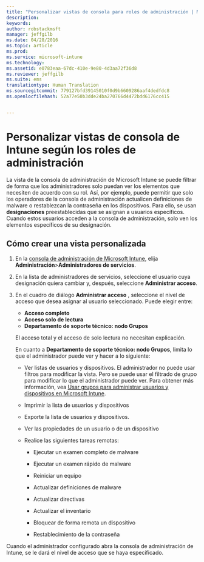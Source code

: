 ```yaml
---
title: "Personalizar vistas de consola para roles de administración | Microsoft Intune"
description: 
keywords: 
author: robstackmsft
manager: jeffgilb
ms.date: 04/28/2016
ms.topic: article
ms.prod: 
ms.service: microsoft-intune
ms.technology: 
ms.assetid: e0783eaa-67dc-410e-9e80-4d3aa72f36d8
ms.reviewer: jeffgilb
ms.suite: ems
translationtype: Human Translation
ms.sourcegitcommit: 779127bfd39145010f0d9b6609286aaf4dedfdc8
ms.openlocfilehash: 52a77e50b3dde24ba270766d4472bdd6176cc415


---
```


# Personalizar vistas de consola de Intune según los roles de administración
La vista de la consola de administración de Microsoft Intune se puede filtrar de forma que los administradores solo puedan ver los elementos que necesiten de acuerdo con su rol. Así, por ejemplo, puede permitir que solo los operadores de la consola de administración actualicen definiciones de malware o restablezcan la contraseña en los dispositivos. Para ello, se usan **designaciones** preestablecidas que se asignan a usuarios específicos. Cuando estos usuarios acceden a la consola de administración, solo ven los elementos específicos de su designación.

## Cómo crear una vista personalizada

1.  En la [consola de administración de Microsoft Intune](https://manage.microsoft.com), elija **Administración**&gt;**Administradores de servicios**.

2.  En la lista de administradores de servicios, seleccione el usuario cuya designación quiera cambiar y, después, seleccione **Administrar acceso**.

3.  En el cuadro de diálogo **Administrar acceso** , seleccione el nivel de acceso que desea asignar al usuario seleccionado. Puede elegir entre:

    -   **Acceso completo**
    -   **Acceso solo de lectura**
    -   **Departamento de soporte técnico: nodo Grupos**

    El acceso total y el acceso de solo lectura no necesitan explicación. <!--- **Helpdesk - Groups Node** allows users to choose from one of the following designations that provide custom levels of access to the [!INCLUDE[wit_nextref](../includes/wit_nextref_md.md)] admin console:--->

    En cuanto a **Departamento de soporte técnico: nodo Grupos**, limita lo que el administrador puede ver y hacer a lo siguiente:

    -   Ver listas de usuarios y dispositivos. El administrador no puede usar filtros para modificar la vista. Pero se puede usar el filtrado de grupo para modificar lo que el administrador puede ver. Para obtener más información, vea [Usar grupos para administrar usuarios y dispositivos en Microsoft Intune](use-groups-to-manage-users-and-devices-with-microsoft-intune.md).

    -   Imprimir la lista de usuarios y dispositivos

    -   Exporte la lista de usuarios y dispositivos.

    -   Ver las propiedades de un usuario o de un dispositivo

    -   Realice las siguientes tareas remotas:

        -   Ejecutar un examen completo de malware

        -   Ejecutar un examen rápido de malware

        -   Reiniciar un equipo

        -   Actualizar definiciones de malware

        -   Actualizar directivas

        -   Actualizar el inventario

        -   Bloquear de forma remota un dispositivo

        -   Restablecimiento de la contraseña

Cuando el administrador configurado abra la consola de administración de Intune, se le dará el nivel de acceso que se haya especificado.



<!--HONumber=Jun16_HO4-->


